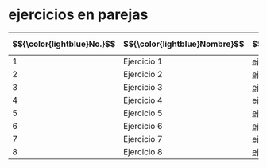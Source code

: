 # ejercicios en parejas

<p style="color:darkorange">

| $${\color{lightblue}No.}$$ | $${\color{lightblue}Nombre}$$      | $${\color{lightblue}links}$$             |
| --- | ----------- | ---------------- |
| 1   | Ejercicio 1 | [ejercicio 1](./ejercicio-1.cs) |
| 2   | Ejercicio 2 | [ejercicio 2](./ejercicio-2.cs) |
| 3   | Ejercicio 3 | [ejercicio 3](./ejercicio-3.cs) |
| 4   | Ejercicio 4 | [ejercicio 4](./ejercicio-4.cs) |
| 5   | Ejercicio 5 | [ejercicio 5](./ejercicio-5.cs) |
| 6   | Ejercicio 6 | [ejercicio 6](./ejercicio-6.cs) |
| 7   | Ejercicio 7 | [ejercicio 7](./ejercicio-7.cs) |
| 8   | Ejercicio 8 | [ejercicio 8](./ejercicio-8.cs) |

</p>